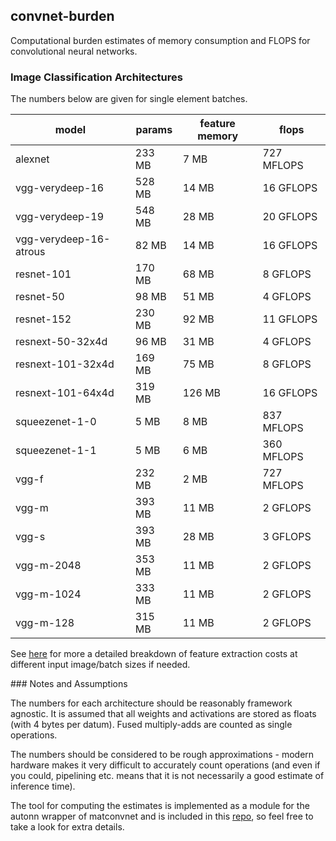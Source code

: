 convnet-burden
---

Computational burden estimates of memory consumption and FLOPS for convolutional neural networks.    

### Image Classification Architectures

The numbers below are given for single element batches.  

| model                  | params | feature memory |      flops |
|------------------------|--------|----------------|------------|
| alexnet                | 233 MB | 7 MB           | 727 MFLOPS |
| vgg-verydeep-16        | 528 MB | 14 MB          | 16 GFLOPS  |
| vgg-verydeep-19        | 548 MB | 28 MB          | 20 GFLOPS  |
| vgg-verydeep-16-atrous | 82 MB  | 14 MB          | 16 GFLOPS  |
| resnet-101             | 170 MB | 68 MB          | 8 GFLOPS   |
| resnet-50              | 98 MB  | 51 MB          | 4 GFLOPS   |
| resnet-152             | 230 MB | 92 MB          | 11 GFLOPS  |
| resnext-50-32x4d       | 96 MB  | 31 MB          | 4 GFLOPS   |
| resnext-101-32x4d      | 169 MB | 75 MB          | 8 GFLOPS   |
| resnext-101-64x4d      | 319 MB | 126 MB         | 16 GFLOPS  |
| squeezenet-1-0         | 5 MB   | 8 MB           | 837 MFLOPS |
| squeezenet-1-1         | 5 MB   | 6 MB           | 360 MFLOPS |
| vgg-f                  | 232 MB | 2 MB           | 727 MFLOPS |
| vgg-m                  | 393 MB | 11 MB          | 2 GFLOPS   |
| vgg-s                  | 393 MB | 28 MB          | 3 GFLOPS   |
| vgg-m-2048             | 353 MB | 11 MB          | 2 GFLOPS   |
| vgg-m-1024             | 333 MB | 11 MB          | 2 GFLOPS   |
| vgg-m-128              | 315 MB | 11 MB          | 2 GFLOPS   |

See [here]() for more a detailed breakdown of feature extraction costs at different input image/batch sizes if needed.

### Notes and Assumptions

The numbers for each architecture should be reasonably framework agnostic. It is assumed that all weights and activations are stored as floats (with 4 bytes per datum).  Fused multiply-adds are counted as single operations.

The numbers should be considered to be rough approximations -  modern hardware makes it very difficult to accurately count operations (and even if you could, pipelining etc. means that it is not necessarily a good estimate of inference time).   

The tool for computing the estimates is implemented as a module for the autonn wrapper of matconvnet and is included in this [repo](core/burden.m), so feel free to take a look for extra details.
